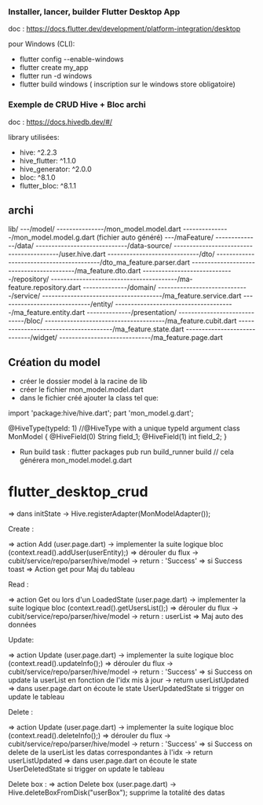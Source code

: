 ### Installer, lancer, builder Flutter Desktop App

doc : https://docs.flutter.dev/development/platform-integration/desktop

pour Windows (CLI):

- flutter config --enable-windows
- flutter create my_app
- flutter run -d windows
- flutter build windows ( inscription sur le windows store obligatoire)

### Exemple de CRUD Hive + Bloc archi

doc : https://docs.hivedb.dev/#/

library utilisées:

- hive: ^2.2.3
- hive_flutter: ^1.1.0
- hive_generator: ^2.0.0
- bloc: ^8.1.0
- flutter_bloc: ^8.1.1

## archi

lib/
---/model/
---------------/mon_model.model.dart
---------------/mon_model.model.g.dart (fichier auto généré)
---/maFeature/
--------------/data/
-----------------------------/data-source/
-----------------------------------------/user.hive.dart
-----------------------------/dto/
-----------------------------------------/dto_ma_feature.parser.dart
-----------------------------------------/ma_feature.dto.dart
-----------------------------/repository/
----------------------------------------/ma-feature.repository.dart
--------------/domain/
-----------------------------/service/
--------------------------------------/ma_feature.service.dart
-----------------------------/entity/
--------------------------------------/ma_feature.entity.dart
--------------/presentation/
-----------------------------/bloc/
--------------------------------------/ma_feature.cubit.dart
--------------------------------------/ma_feature.state.dart
-----------------------------/widget/
-----------------------------/ma_feature.page.dart

## Création du model

- créer le dossier model à la racine de lib
- créer le fichier mon_model.model.dart
- dans le fichier créé ajouter la class tel que:

import 'package:hive/hive.dart';
part 'mon_model.g.dart';

@HiveType(typeId: 1) //@HiveType with a unique typeId argument
class MonModel {
@HiveField(0)
String field_1;
@HiveField(1)
int field_2;
}

- Run build task : flutter packages pub run build_runner build // cela générera mon_model.model.g.dart

# flutter_desktop_crud

=> dans initState -> Hive.registerAdapter<MonModel>(MonModelAdapter());

Create :

=> action Add (user.page.dart) -> implementer la suite logique bloc (context.read<UserCubit>().addUser(userEntity);)
=> dérouler du flux -> cubit/service/repo/parser/hive/model -> return : 'Success'
=> si Success toast
=> Action get pour Maj du tableau

Read :

=> action Get ou lors d'un LoadedState (user.page.dart) -> implementer la suite logique bloc (context.read<UserCubit>().getUsersList();)
=> dérouler du flux -> cubit/service/repo/parser/hive/model -> return : userList
=> Maj auto des données

Update:

=> action Update (user.page.dart) -> implementer la suite logique bloc (context.read<UserCubit>().updateInfo();)
=> dérouler du flux -> cubit/service/repo/parser/hive/model -> return : 'Success'
=> si Success on update la userList en fonction de l'idx mis à jour -> return userListUpdated
=> dans user.page.dart on écoute le state UserUpdatedState si trigger on update le tableau

Delete :

=> action Update (user.page.dart) -> implementer la suite logique bloc (context.read<UserCubit>().deleteInfo();)
=> dérouler du flux -> cubit/service/repo/parser/hive/model -> return : 'Success'
=> si Success on delete de la userList les datas correspondantes à l'idx -> return userListUpdated
=> dans user.page.dart on écoute le state UserDeletedState si trigger on update le tableau

Delete box :
=> action Delete box (user.page.dart) -> Hive.deleteBoxFromDisk("userBox"); supprime la totalité des datas
